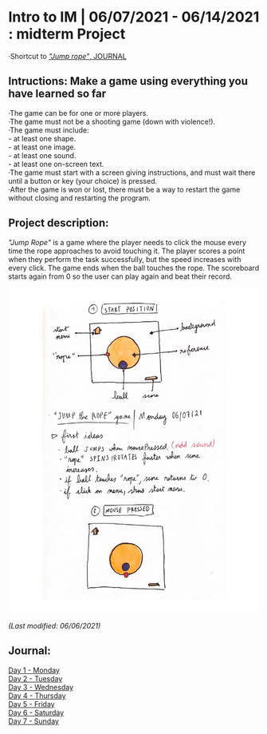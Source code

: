 # Intro to IM | 06/07/2021 - 06/14/2021  : midterm Project
 
·Shortcut to [_"Jump rope"_, JOURNAL](#Journal)

## Intructions: Make a game using everything you have learned so far

  ·The game can be for one or more players.  
  ·The game must not be a shooting game (down with violence!).  
  ·The game must include:  
     - at least one shape.  
     - at least one image.  
     - at least one sound.  
     - at least one on-screen text.  
  ·The game must start with a screen giving instructions, and must wait there until a button or key (your choice) is pressed.  
  ·After the game is won or lost, there must be a way to restart the game without closing and restarting the program.  

## Project description:

_"Jump Rope"_ is a game where the player needs to click the mouse every time the rope approaches to avoid touching it. The player scores a point when they perform the task successfully, but the speed increases with every click. The game ends when the ball touches the rope. The scoreboard starts again from 0 so the user can play again and beat their record.

<img src="concept.jpg" width="800" />

_(Last modified: 06/06/2021)_

## Journal:

[Day 1 - Monday](day1/Monday07.md)  
[Day 2 - Tuesday](day2/Tuesday08.md)  
[Day 3 - Wednesday](day3/Wednesday09.md)  
[Day 4 - Thursday](day4/Thursday10.md)   
[Day 5 - Friday](day5/Friday11.md)  
[Day 6 - Saturday](day6/Saturday12.md)  
[Day 7 - Sunday](day7/Sunday13.md)  



